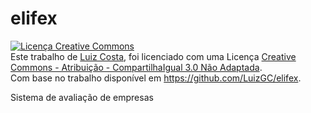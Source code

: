 elifex
======

<a rel="license" href="http://creativecommons.org/licenses/by-sa/3.0/deed.pt"><img alt="Licença Creative Commons" style="border-width:0" src="http://i.creativecommons.org/l/by-sa/3.0/88x31.png" /></a><br />Este trabalho de <a xmlns:cc="http://creativecommons.org/ns#" href="https://www.elifex.com.br" property="cc:attributionName" rel="cc:attributionURL">Luiz Costa</a>, foi licenciado com uma Licença <a rel="license" href="http://creativecommons.org/licenses/by-sa/3.0/deed.pt">Creative Commons - Atribuição - CompartilhaIgual 3.0 Não Adaptada</a>.<br />Com base no trabalho disponível em <a xmlns:dct="http://purl.org/dc/terms/" href="https://github.com/LuizGC/elifex" rel="dct:source">https://github.com/LuizGC/elifex</a>.

Sistema de avaliação de empresas